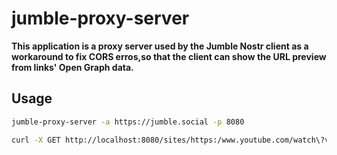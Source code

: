 # jumble-proxy-server

__This application is a proxy server used by the Jumble Nostr client as a workaround to fix CORS erros,so that the client can show the URL preview from links' Open Graph data.__

## Usage
```sh
jumble-proxy-server -a https://jumble.social -p 8080
```

```sh
curl -X GET http://localhost:8080/sites/https:/www.youtube.com/watch\?v\=i-OZcpNSzg0
```
